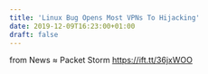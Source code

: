 ```yaml
---
title: 'Linux Bug Opens Most VPNs To Hijacking'
date: 2019-12-09T16:23:00+01:00
draft: false
---
```


  
  
from News ≈ Packet Storm https://ift.tt/36jxWOO